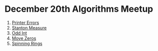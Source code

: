 # December 20th Algorithms Meetup

1. [Printer Errors]()
2. [Stanton Measure]()
3. [Odd Int]()
4. [Move Zeros]()
5. [Spinning Rings]()